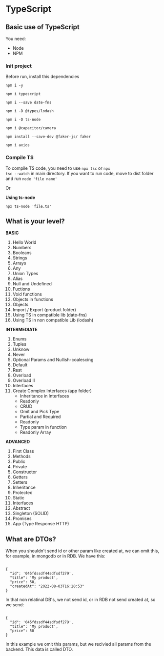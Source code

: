 # TypeScript
## Basic use of TypeScript
You need:

* Node
* NPM

### Init project
Before run, install this dependencies

<code>npm i -y</code>

<code>npm i typescript</code>

<code>npm i --save date-fns</code>

<code>npm i -D  @types/lodash</code>

<code>npm i -D  ts-node</code>

<code>npm i @capacitor/camera</code>

<code>npm install --save-dev @faker-js/
faker</code>

<code>npm i axios</code>

### Compile TS
To compile TS code, you need to use <code>npx tsc</code> or <code>npx tsc --watch</code> in main directory.
If you want to run code, move to dist folder and run <code>node 'file name'</code>

Or

**Using ts-node**

<code>npx ts-node 'file.ts'</code>


## What is your level?
**BASIC**
1. Hello World
2. Numbers
3. Booleans
4. Strings
5. Arrays
6. Any
7. Union Types
8. Alias
9. Null and Undefined
10. Fuctions
11. Void functions
12. Objects in functions
13. Objects
14. Import / Export (product folder)
15. Using TS in compatible lib (date-fns)
16. Using TS in non compatible Lib (lodash)

**INTERMEDIATE**
1. Enums
2. Tuples
3. Unknow
4. Never
5. Optional Params and Nullish-coalescing
6. Default
7. Rest
8. Overload
9. Overload II
10. Interfaces
11. Create Complex Interfaces (app folder)
    * Inheritance in Interfaces
    * Readonly
    * CRUD
    * Omit and Pick Type
    * Partial and Required
    * Readonly 
    * Type param in function
    * Readonly Array

**ADVANCED**
1. First Class
2. Methods
3. Public
4. Private
5. Constructor
6. Getters
7. Setters
8. Inheritance
9. Protected
10. Static
11. Interfaces
12. Abstract
13. Singleton (SOLID)
14. Promises
15. App (Type Response HTTP)

## What are DTOs?
When you shouldn't send id or other param like created at, we can omit this, for example, in mongodb or in RDB.
We have this:

<code>
{
  "id": '045fdssdf44sdfsdf279',
  "title": 'My product',
  "price": 50,
  "createdAt": "2022-08-03T16:20:53"
}
</code>

In that non relatinal DB's, we not send id, or in RDB not send created at, so we send:

<code>
{
  "id": '045fdssdf44sdfsdf279',
  "title": 'My product',
  "price": 50  
}
</code>

In this example we omit this params, but we recivied all params from the backend.
This data is called DTO.
